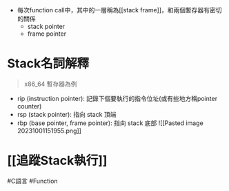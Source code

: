 - 每次function call中，其中的一層稱為[[stack frame]]，和兩個暫存器有密切的關係
	- stack pointer
	- frame pointer
# Stack名詞解釋

> x86_64 暫存器為例
- rip (instruction pointer): 記錄下個要執行的指令位址(或有些地方稱pointer counter)
- rsp (stack pointer): 指向 stack 頂端
- rbp (base pointer, frame pointer): 指向 stack 底部
![[Pasted image 20231001151955.png]]

# [[追蹤Stack執行]]




#C語言 #Function 